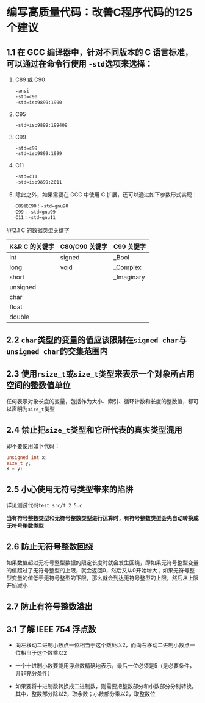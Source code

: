 # 编写高质量代码：改善C程序代码的125个建议

## 1.1 在 GCC 编译器中，针对不同版本的 C 语言标准，可以通过在命令行使用 `-std`选项来选择：

1. C89 或 C90

   ```sh
   -ansi
   -std=c90
   -std=iso9899:1990
   ```

2. C95

   ```sh
   -std=iso9899:199409
   ```

3. C99

   ```sh
   -std=c99
   -std=iso9899:1999
   ```

4. C11

   ```sh
   -std=c11
   -std=iso9899:2011
   ```

5. 除此之外，如果需要在 GCC 中使用 C 扩展，还可以通过如下参数形式实现：

   ```sh
   C89或C90：-std=gnu90
   C99：-std=gnu99
   C11：-std=gnu11
   ```



##2.1 C 的数据类型关键字

| K&R C 的关键字 | C80/C90 关键字 | C99 关键字 |
| :------------- | :------------- | :--------- |
| int            | signed         | _Bool      |
| long           | void           | _Complex   |
| short          |                | _Imaginary |
| unsigned       |                |            |
| char           |                |            |
| float          |                |            |
| double         |                |            |



## 2.2 `char`类型的变量的值应该限制在`signed char`与`unsigned char`的交集范围内



## 2.3 使用`rsize_t`或`size_t`类型来表示一个对象所占用空间的整数值单位

任何表示对象长度的变量，包括作为大小、索引、循环计数和长度的整数值，都可以声明为`size_t`类型



## 2.4 禁止把`size_t`类型和它所代表的真实类型混用

即不要使用如下代码：

```c
unsigned int x;
size_t y;
x = y;
```



## 2.5 小心使用无符号类型带来的陷阱

详见测试代码`test_src/t_2_5.c`

**当有符号整数类型和无符号整数类型进行运算时，有符号整数类型会先自动转换成无符号整数类型**



## 2.6 防止无符号整数回绕

如果数值超过无符号整型数据的限定长度时就会发生回绕，即如果无符号整型变量的值超过了无符号整型的上限，就会返回0，然后又从0开始增大；如果无符号整型变量的值低于无符号整型的下限，那么就会到达无符号整型的上限，然后从上限开始减小



## 2.7 防止有符号整数溢出



## 3.1 了解 IEEE 754 浮点数
- 向左移动二进制小数点一位相当于这个数处以2，而向右移动二进制小数点一位相当于这个数乘以2

- 一个十进制小数要能用浮点数精确地表示，最后一位必须是5（是必要条件，并非充分条件）

- 如果要将十进制数转换成二进制数，则需要把整数部分和小数部分分别转换。其中，整数部分除以2，取余数；小数部分乘以2，取整数位


